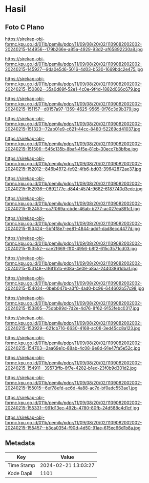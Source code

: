 # Hasil

## Foto C Plano

https://sirekap-obj-formc.kpu.go.id/011b/pemilu/pdpr/11/09/08/20/02/1109082002002-20240215-144956--179b266e-a85a-4929-93d2-af65892230a8.jpg

https://sirekap-obj-formc.kpu.go.id/011b/pemilu/pdpr/11/09/08/20/02/1109082002002-20240215-145927--9da0e5d6-5016-4d03-b530-1669bdc2e475.jpg

https://sirekap-obj-formc.kpu.go.id/011b/pemilu/pdpr/11/09/08/20/02/1109082002002-20240215-150802--35a0d89f-52e1-4c0e-9f4d-1882d066c679.jpg

https://sirekap-obj-formc.kpu.go.id/011b/pemilu/pdpr/11/09/08/20/02/1109082002002-20240215-151157--d0157a97-1359-4625-9565-0f76c3d9b379.jpg

https://sirekap-obj-formc.kpu.go.id/011b/pemilu/pdpr/11/09/08/20/02/1109082002002-20240215-151323--72ab01e9-c621-44cc-8480-52269cd41037.jpg

https://sirekap-obj-formc.kpu.go.id/011b/pemilu/pdpr/11/09/08/20/02/1109082002002-20240215-151506--545c135b-8baf-4f5e-81cb-30ecc7b8bfbe.jpg

https://sirekap-obj-formc.kpu.go.id/011b/pemilu/pdpr/11/09/08/20/02/1109082002002-20240215-152012--846b4972-fe92-4fb6-bd03-39642872ae37.jpg

https://sirekap-obj-formc.kpu.go.id/011b/pemilu/pdpr/11/09/08/20/02/1109082002002-20240215-152936--0892177e-d844-4574-9682-6187740d3edc.jpg

https://sirekap-obj-formc.kpu.go.id/011b/pemilu/pdpr/11/09/08/20/02/1109082002002-20240215-152453--ca7f069a-cbde-46ab-b277-ac027ea891c1.jpg

https://sirekap-obj-formc.kpu.go.id/011b/pemilu/pdpr/11/09/08/20/02/1109082002002-20240215-153424--5bf4f8e7-ee81-4844-addf-dad8ecc4477d.jpg

https://sirekap-obj-formc.kpu.go.id/011b/pemilu/pdpr/11/09/08/20/02/1109082002002-20240215-153552--cae2f669-fff0-4956-b8f2-615c3571cd03.jpg

https://sirekap-obj-formc.kpu.go.id/011b/pemilu/pdpr/11/09/08/20/02/1109082002002-20240215-153148--a16f1b1b-e08a-4e09-a8aa-24403861dba1.jpg

https://sirekap-obj-formc.kpu.go.id/011b/pemilu/pdpr/11/09/08/20/02/1109082002002-20240215-154034--0beb047b-a3f0-4ad0-bc96-644602b57c98.jpg

https://sirekap-obj-formc.kpu.go.id/011b/pemilu/pdpr/11/09/08/20/02/1109082002002-20240215-153805--75dbb99d-7d2e-4d76-8f62-9153febc0317.jpg

https://sirekap-obj-formc.kpu.go.id/011b/pemilu/pdpr/11/09/08/20/02/1109082002002-20240215-153929--621cb716-6630-4168-ac08-3ed45cc8a123.jpg

https://sirekap-obj-formc.kpu.go.id/011b/pemilu/pdpr/11/09/08/20/02/1109082002002-20240215-154703--2aa69e1c-88ab-4c08-9e8d-91e47fa5e52c.jpg

https://sirekap-obj-formc.kpu.go.id/011b/pemilu/pdpr/11/09/08/20/02/1109082002002-20240215-154911--39573ffb-6f7e-4282-b1ed-23f0b9d301d2.jpg

https://sirekap-obj-formc.kpu.go.id/011b/pemilu/pdpr/11/09/08/20/02/1109082002002-20240215-155015--6ef78efd-ac6d-4a88-ac7d-bf0adc553ae1.jpg

https://sirekap-obj-formc.kpu.go.id/011b/pemilu/pdpr/11/09/08/20/02/1109082002002-20240215-155331--991d13ec-492b-4780-80fb-24d588c4d1cf.jpg

https://sirekap-obj-formc.kpu.go.id/011b/pemilu/pdpr/11/09/08/20/02/1109082002002-20240215-155457--b3ca0354-f90d-4d50-91ae-615ec66d1b8a.jpg


## Metadata

| Key        | Value               |
| ---------- | ------------------- |
| Time Stamp | 2024-02-21 13:03:27 |
| Kode Dapil | 1101                |



